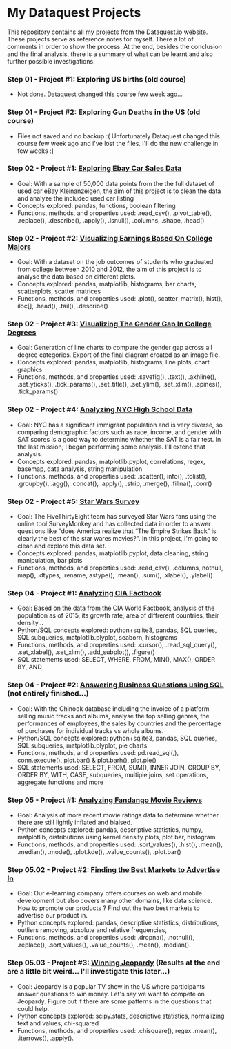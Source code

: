 # My Dataquest Projects


This repository contains all my projects from the Dataquest.io website. 
These projects serve as reference notes for myself. There a lot of comments in order to show the process. 
At the end, besides the conclusion and the final analysis, there is a summary of what can be learnt and also further possible investigations.

### Step 01 - Project #1: Exploring US births (old course)
- Not done. Dataquest changed this course few week ago...

### Step 01 - Project #2: Exploring Gun Deaths in the US (old course)
- Files not saved and no backup :( Unfortunately Dataquest changed this course few week ago and i've lost the files. I'll do the new challenge in few weeks :]

### Step 02 - Project #1: [Exploring Ebay Car Sales Data](https://github.com/obrunet/my-own-dataquest.io-codes/blob/master/Projects/Step%2002.01%20Exploring%20Ebay%20Car%20Sales%20Data/Basics.ipynb)
- Goal: With a sample of 50,000 data points from the the full dataset of used car eBay Kleinanzeigen, the aim of this project is to clean the data and analyze the included used car listing
- Concepts explored: pandas, functions, boolean filtering
- Functions, methods, and properties used:  .read_csv(), .pivot_table(), .replace(), .describe(), .apply(), .isnull(), .columns, .shape, .head()

### Step 02 - Project #2: [Visualizing Earnings Based On College Majors](https://github.com/obrunet/my-own-dataquest.io-codes/blob/master/Projects/Step%2002.02%20Visualizing%20Earnings%20Based%20On%20College%20Majors/Basics.ipynb)
- Goal: With a dataset on the job outcomes of students who graduated from college between 2010 and 2012, the aim of this project is to analyse the data based on different plots.
- Concepts explored: pandas, matplotlib, histograms, bar charts, scatterplots, scatter matrices
- Functions, methods, and properties used:  .plot(), scatter_matrix(), hist(), iloc[], .head(), .tail(), .describe()

### Step 02 - Project #3: [Visualizing The Gender Gap In College Degrees](https://github.com/obrunet/my-own-dataquest.io-codes/blob/master/Projects/Step%2002.03%20Project_%20Visualizing%20The%20Gender%20Gap%20In%20College%20Degrees/Basics.ipynb)
- Goal: Generation of line charts to compare the gender gap across all degree categories. Export of the final diagram created as an image file.
- Concepts explored: pandas, matplotlib, histograms, line plots, chart graphics
- Functions, methods, and properties used:  .savefig(), .text(), .axhline(), .set_yticks(), .tick_params(), .set_title(), .set_ylim(), .set_xlim(), .spines(), .tick_params()

### Step 02 - Project #4: [Analyzing NYC High School Data](https://github.com/obrunet/my-own-dataquest.io-codes/blob/master/Projects/Step%2002.04%20Analyzing%20NYC%20High%20School%20Data/Schools.ipynb)
- Goal: NYC has a significant immigrant population and is very diverse, so comparing demographic factors such as race, income, and gender with SAT scores is a good way to determine whether the SAT is a fair test. In the last mission, I began performing some analysis. I'll extend that analysis.
- Concepts explored: pandas, matplotlib.pyplot, correlations, regex, basemap, data analysis, string manipulation
- Functions, methods, and properties used:  .scatter(), info(), .tolist(), .groupby(), .agg(), .concat(), .apply(), .strip, .merge(), .fillna(), .corr()

### Step 02 - Project #5: [Star Wars Survey](https://github.com/obrunet/my-own-dataquest.io-codes/blob/master/Projects/Step%2002.05%20Star%20Wars%20Survey/Basics.ipynb)
- Goal: The FiveThirtyEight team has surveyed Star Wars fans using the online tool SurveyMonkey and has collected data in order to answer questions like "does America realize that “The Empire Strikes Back” is clearly the best of the star wares movies?". In this project, I'm going to clean and explore this data set.
- Concepts explored: pandas, matplotlib.pyplot, data cleaning, string manipulation, bar plots
- Functions, methods, and properties used:  .read_csv(), .columns, notnull, map(), .dtypes, .rename, astype(), .mean(), .sum(), .xlabel(), .ylabel()

### Step 04 - Project #1: [Analyzing CIA Factbook](https://github.com/obrunet/my-own-dataquest.io-codes/blob/master/Projects/Step%2004.01%20Analyzing%20CIA%20Factbook%20Data%20Using%20SQLite%20and%20Python/Basics.ipynb)
- Goal: Based on the data from the CIA World Factbook, analysis of the population as of 2015, its growth rate, area of diffrerent countries, their density...
- Python/SQL concepts explored: python+sqlite3, pandas, SQL queries, SQL subqueries, matplotlib.plyplot, seaborn, histograms
- Functions, methods, and properties used: .cursor(), .read_sql_query(), .set_xlabel(), .set_xlim(), .add_subplot(), .figure()
- SQL statements used: SELECT, WHERE, FROM, MIN(), MAX(), ORDER BY, AND

### Step 04 - Project #2: [Answering Business Questions using SQL](https://github.com/obrunet/my-own-dataquest.io-codes/blob/master/Projects/Step%2004.02%20Answering%20Business%20Questions%20using%20SQL/Basics.ipynb) (not entirely finished...)
- Goal: With the Chinook database including the invoice of a platform selling music tracks and albums, analyse the top selling genres, the performances of employees, the sales by countries and the percentage of purchases for individual tracks vs whole albums.
- Python/SQL concepts explored: python+sqlite3, pandas, SQL queries, SQL subqueries, matplotlib.plyplot, pie charts
- Functions, methods, and properties used: pd.read_sql(,), conn.execute(), plot.bar() & plot.barh(), plot.pie()
- SQL statements used: SELECT, FROM, SUM(), INNER JOIN, GROUP BY, ORDER BY, WITH, CASE,  subqueries, multiple joins, set operations, aggregate functions and more

### Step 05 - Project #1: [Analyzing Fandango Movie Reviews](https://github.com/obrunet/my-own-dataquest.io-codes/blob/master/Projects/Step%2005.01%20Analyzing%20Fandango%20Movie%20Reviews/Basics.ipynb)
- Goal: Analysis of more recent movie ratings data to determine whether there are still lightly inflated and biaised.
- Python concepts explored: pandas, descriptive statistics, numpy, matplotlib, distributions using kernel density plots, plot bar, histogram
- Functions, methods, and properties used: .sort_values(), .hist(), .mean(), .median(), .mode(), .plot.kde(), .value_counts(), .plot.bar()

### Step 05.02 - Project #2: [Finding the Best Markets to Advertise In](https://github.com/obrunet/my-own-dataquest.io-codes/blob/master/Projects/Step%2005.02%20Finding%20the%20Best%20Markets%20to%20Advertise%20In/Basics.ipynb)
- Goal: Our e-learning company offers courses on web and mobile development but also covers many other domains, like data science. How to promote our products ? Find out the two best markets to advertise our product in.
- Python concepts explored: pandas, descriptive statistics, distributions, outliers removing, absolute and relative frequencies,
- Functions, methods, and properties used: .dropna(), .notnull(), .replace(), .sort_values(), .value_counts(), .mean(), .median().
                     
### Step 05.03 - Project #3: [Winning Jeopardy](https://github.com/obrunet/my-own-dataquest.io-codes/blob/master/Projects/Step%2005.03%20Winning%20Jeopardy/Basics.ipynb) (Results at the end are a little bit weird... I'll investigate this later...)
- Goal: Jeopardy is a popular TV show in the US where participants answer questions to win money. Let's say we want to compete on Jeopardy. Figure out if there are some patterns in the questions that could help.
- Python concepts explored: scipy.stats, descriptive statistics, normalizing text and values, chi-squared
- Functions, methods, and properties used: .chisquare(), regex .mean(), .iterrows(), .apply().
